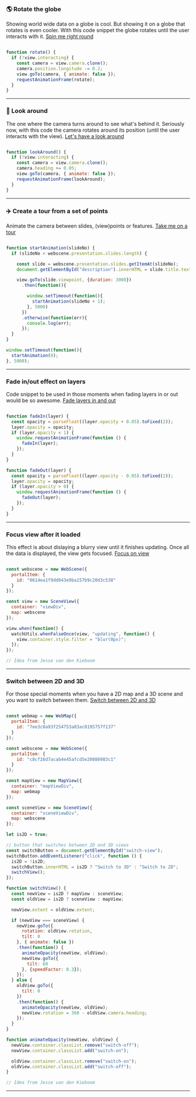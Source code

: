 ### 🌎 Rotate the globe

Showing world wide data on a globe is cool. But showing it on a globe that rotates is even cooler. With this code snippet the globe rotates until the user interacts with it. [Spin me right round](rotate-the-globe.html)

```js

function rotate() {
  if (!view.interacting) {
    const camera = view.camera.clone();
    camera.position.longitude -= 0.2;
    view.goTo(camera, { animate: false });
    requestAnimationFrame(rotate);
  }
}
```

---

### 👀 Look around

The one where the camera turns around to see what's behind it. Seriously now, with this code the camera rotates around its position (until the user interacts with the view). [Let's have a look around](have-a-look-around.html)

```js

function lookAround() {
  if (!view.interacting) {
    const camera = view.camera.clone();
    camera.heading += 0.05;
    view.goTo(camera, { animate: false });
    requestAnimationFrame(lookAround);
  }
}

```

---

### ✈️ Create a tour from a set of points

Animate the camera between slides, (view)points or features. [Take me on a tour](create-a-tour.html)

```js

function startAnimation(slideNo) {
  if (slideNo < webscene.presentation.slides.length) {

    const slide = webscene.presentation.slides.getItemAt(slideNo);
    document.getElementById("description").innerHTML = slide.title.text;

    view.goTo(slide.viewpoint, {duration: 3000})
      .then(function(){

        window.setTimeout(function(){
          startAnimation(slideNo + 1);
        }, 5000)
      })
      .otherwise(function(err){
        console.log(err);
      });
  }
}

window.setTimeout(function(){
  startAnimation(0);
}, 5000);
```

---

### Fade in/out effect on layers

Code snippet to be used in those moments when fading layers in or out would be so awesome. [Fade layers in and out](fade-in-out-layers.html)

```js

function fadeIn(layer) {
  const opacity = parseFloat((layer.opacity + 0.05).toFixed(2));
  layer.opacity = opacity;
  if (layer.opacity < 1) {
    window.requestAnimationFrame(function () {
      fadeIn(layer);
    });
  }
}

function fadeOut(layer) {
  const opacity = parseFloat((layer.opacity - 0.05).toFixed(2));
  layer.opacity = opacity;
  if (layer.opacity > 0) {
    window.requestAnimationFrame(function () {
      fadeOut(layer);
    });
  }
}
```

---

### Focus view after it loaded

This effect is about dislaying a blurry view until it finishes updating. Once all the data is displayed, the view gets focused. [Focus on view](blur-focus.html)

```js

const webscene = new WebScene({
  portalItem: {
    id: "0614ea1f9dd043e9ba157b9c20d3c538"
  }
});

const view = new SceneView({
  container: "viewDiv",
  map: webscene
});

view.when(function() {
  watchUtils.whenFalseOnce(view, "updating", function() {
    view.container.style.filter = "blur(0px)";
  });
});

// Idea from Jesse van den Kieboom
```

---

### Switch between 2D and 3D

For those special moments when you have a 2D map and a 3D scene and you want to switch between them. [Switch between 2D and 3D](switch-2d-3d.html)

```js

const webmap = new WebMap({
  portalItem: {
    id: "7ee3c8a93f254753a83ac0195757f137"
  }
});

const webscene = new WebScene({
  portalItem: {
    id: "c8cf26d7acab4e45afcd5e20080983c1"
  }
});

const mapView = new MapView({
  container: "mapViewDiv",
  map: webmap
});

const sceneView = new SceneView({
  container: "sceneViewDiv",
  map: webscene
});

let is2D = true;

// button that switches between 2D and 3D views
const switchButton = document.getElementById("switch-view");
switchButton.addEventListener("click", function () {
  is2D = !is2D;
  switchButton.innerHTML = is2D ? "Switch to 3D" : "Switch to 2D";
  switchView();
});

function switchView() {
  const newView = is2D ? mapView : sceneView;
  const oldView = is2D ? sceneView : mapView;

  newView.extent = oldView.extent;

  if (newView === sceneView) {
    newView.goTo({
      rotation: oldView.rotation,
      tilt: 0
    }, { animate: false })
    .then(function() {
      animateOpacity(newView, oldView);
      newView.goTo({
        tilt: 60
      }, {speedFactor: 0.3});
    });
  } else {
    oldView.goTo({
      tilt: 0
    })
    .then(function() {
      animateOpacity(newView, oldView);
      newView.rotation = 360 - oldView.camera.heading;
    });
  }
}

function animateOpacity(newView, oldView) {
  newView.container.classList.remove("switch-off");
  newView.container.classList.add("switch-on");

  oldView.container.classList.remove("switch-on");
  oldView.container.classList.add("switch-off");
}

// Idea from Jesse van den Kieboom
```

---
